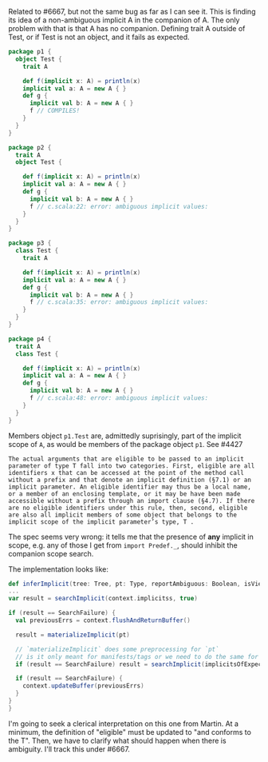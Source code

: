 Related to #6667, but not the same bug as far as I can see it. This is finding its idea of a non-ambiguous implicit A in the companion of A. The only problem with that is that A has no companion. Defining trait A outside of Test, or if Test is not an object, and it fails as expected.
```scala
package p1 {
  object Test {
    trait A

    def f(implicit x: A) = println(x)
    implicit val a: A = new A { }
    def g {
      implicit val b: A = new A { }
      f // COMPILES!
    }
  }
}

package p2 {
  trait A
  object Test {

    def f(implicit x: A) = println(x)
    implicit val a: A = new A { }
    def g {
      implicit val b: A = new A { }
      f // c.scala:22: error: ambiguous implicit values:
    }
  }
}

package p3 {
  class Test {
    trait A

    def f(implicit x: A) = println(x)
    implicit val a: A = new A { }
    def g {
      implicit val b: A = new A { }
      f // c.scala:35: error: ambiguous implicit values:
    }
  }
}

package p4 {
  trait A
  class Test {

    def f(implicit x: A) = println(x)
    implicit val a: A = new A { }
    def g {
      implicit val b: A = new A { }
      f // c.scala:48: error: ambiguous implicit values:
    }
  }
}
```
Members object `p1.Test` are, admittedly suprisingly, part of the implicit scope of `A`, as would be members of the package object `p1`. See #4427
```
The actual arguments that are eligible to be passed to an implicit parameter of type T fall into two categories. First, eligible are all identifiers x that can be accessed at the point of the method call without a prefix and that denote an implicit definition (§7.1) or an implicit parameter. An eligible identifier may thus be a local name, or a member of an enclosing template, or it may be have been made accessible without a prefix through an import clause (§4.7). If there are no eligible identifiers under this rule, then, second, eligible are also all implicit members of some object that belongs to the implicit scope of the implicit parameter’s type, T .
```

The spec seems very wrong: it tells me that the presence of **any** implicit in scope, e.g. any of those I get from `import Predef._`, should inhibit the companion scope search.

The implementation looks like:

```scala
def inferImplicit(tree: Tree, pt: Type, reportAmbiguous: Boolean, isView: Boolean, context: Context, saveAmbiguousDivergent: Boolean, pos: Position): SearchResult = {
...
var result = searchImplicit(context.implicitss, true)

if (result == SearchFailure) {
  val previousErrs = context.flushAndReturnBuffer()

  result = materializeImplicit(pt)

  // `materializeImplicit` does some preprocessing for `pt`
  // is it only meant for manifests/tags or we need to do the same for `implicitsOfExpectedType`?
  if (result == SearchFailure) result = searchImplicit(implicitsOfExpectedType, false)

  if (result == SearchFailure) {
    context.updateBuffer(previousErrs)
  }
}
}
```

I'm going to seek a clerical interpretation on this one from Martin. At a minimum, the definition of "eligible" must be updated to "and conforms to the T". Then, we have to clarify what should happen when there is ambiguity. I'll track this under #6667.
